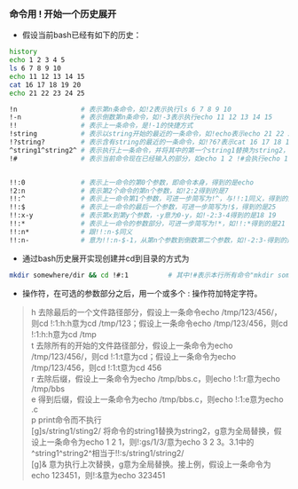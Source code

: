 ### 命令用 ! 开始一个历史展开

* 假设当前bash已经有如下的历史：

```bash
history
echo 1 2 3 4 5
ls 6 7 8 9 10
echo 11 12 13 14 15
cat 16 17 18 19 20
echo 21 22 23 24 25

```

```bash
!n                # 表示第n条命令，如!2表示执行ls 6 7 8 9 10
!-n               # 表示倒数第n条命令，如!-3表示执行echo 11 12 13 14 15
!!                # 表示上一条命令，是!-1的快捷方式
!string           # 表示以string开始的最近的一条命令，如!echo表示echo 21 22 23 24 25
!?string?         # 表示含有string的最近的一条命令，如!?6?表示cat 16 17 18 19 20
^string1^string2^ # 表示执行上一条命令，并将其中的第一个string1替换为string2，如果string1不存在则替换失败，不会执行命令。
!#                # 表示当前命令现在已经输入的部分，如echo 1 2 !#会执行echo 1 2 echo 1 2


!!:0              # 表示上一命令的第0个参数，即命令本身，得到的是echo
!2:n              # 表示第2个命令的第n个参数，如!2:2得到的是7
!!:^              # 表示上一命令第1个参数，可进一步简写为!^，与!!:1同义，得到的是21
!!:$              # 表示上一命令的最后一个参数，可进一步简写为!$，得到的是25
!!:x-y            # 表示第x到第y个参数，-y意为0-y，如!-2:3-4得到的是18 19
!!:*              # 表示上一命令的参数部分，可进一步简写为!*，如!!:*得到的是21 22 23 24 25
!!:n*             # 跟!!:n-$同义
!!:n-             # 意为!!:n-$-1，从第n个参数到倒数第二个参数，如!-2:3-得到的是18 19```
```

* 通过bash历史展开实现创建并cd到目录的方式为

```bash
mkdir somewhere/dir && cd !#:1          # 其中!#表示本行所有命令"mkdir somewhere/dir && cd”，:1取第一个参数就是目录名
```

* 操作符，在可选的参数部分之后，用一个或多个 : 操作符加特定字符。

> h 去除最后的一个文件路径部分，假设上一条命令echo /tmp/123/456/，则cd !:1:h:h意为cd /tmp/123；假设上一条命令echo /tmp/123/456，则cd !:1:h:h意为cd /tmp  
> t 去除所有的开始的文件路径部分，假设上一条命令为echo /tmp/123/456/，则cd !:1:t意为cd；假设上一条命令为echo /tmp/123/456，则cd !:1:t意为cd 456  
> r 去除后缀，假设上一条命令为echo /tmp/bbs.c，则echo !:1:r意为echo /tmp/bbs  
> e 得到后缀，假设上一条命令为echo /tmp/bbs.c，则echo !:1:e意为echo .c  
> p print命令而不执行  
> [g]s/string1/sting2/ 将命令的string1替换为string2，g意为全局替换，假设上一条命令为echo 1 2 1，则!:gs/1/3/意为echo 3 2 3。3.1中的^string1^string2^相当于!!:s/string1/string2/  
> [g]& 意为执行上次替换，g意为全局替换。接上例，假设上一条命令为echo 123451，则!:&意为echo 323451  
